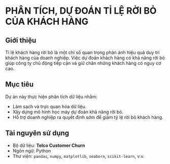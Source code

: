 # PHÂN TÍCH, DỰ ĐOÁN TỈ LỆ RỜI BỎ CỦA KHÁCH HÀNG
## Giới thiệu
Tỉ lệ khách hàng rời bỏ là một chỉ số quan trọng phản ánh hiệu quả duy trì khách hàng của doanh nghiệp. 
Việc dự đoán khách hàng có khả năng rời bỏ giúp công ty chủ động tiếp cận và giữ chân những khách hàng có nguy cơ cao.
## Mục tiêu
Dự án này thực hiện phân tích dữ liệu nhằm:
- Làm sạch và trực quan hóa dữ liệu.
- Xây dựng mô hình học máy dự đoán khả năng rời bỏ.
- Hỗ trợ doanh nghiệp ra quyết định sớm để giảm tỷ lệ rời bỏ khách hàng.
## Tài nguyên sử dụng
- Bộ dữ liệu: **Telco Customer Churn** 
- Ngôn ngữ: Python
- Thư viện: `pandas`, `numpy`, `matplotlib`, `seaborn`, `scikit-learn`, v.v.
